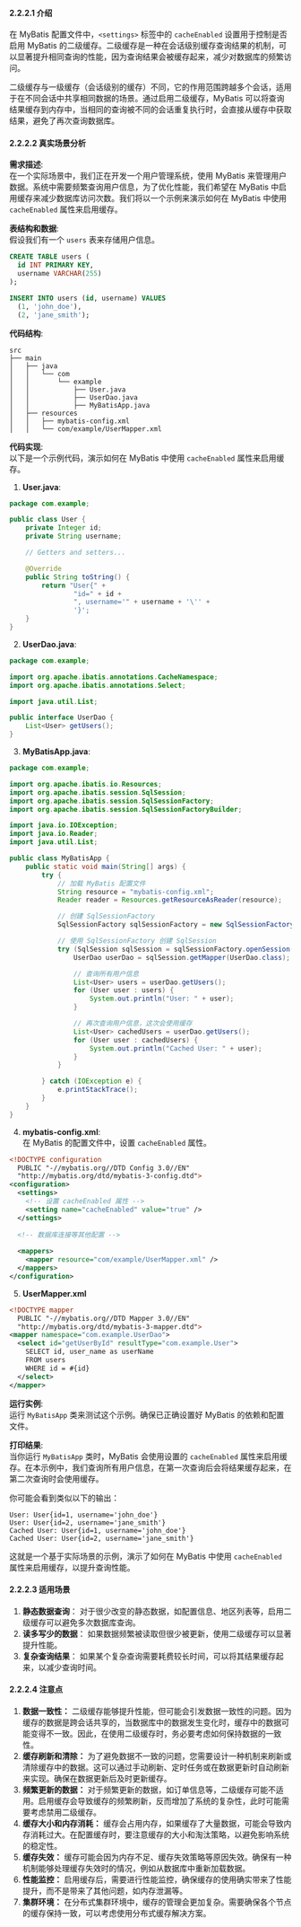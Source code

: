 <a name="vNhXc"></a>
#### 2.2.2.1 介绍
在 MyBatis 配置文件中，`<settings>` 标签中的 `cacheEnabled` 设置用于控制是否启用 MyBatis 的二级缓存。二级缓存是一种在会话级别缓存查询结果的机制，可以显著提升相同查询的性能，因为查询结果会被缓存起来，减少对数据库的频繁访问。

二级缓存与一级缓存（会话级别的缓存）不同，它的作用范围跨越多个会话，适用于在不同会话中共享相同数据的场景。通过启用二级缓存，MyBatis 可以将查询结果缓存到内存中，当相同的查询被不同的会话重复执行时，会直接从缓存中获取结果，避免了再次查询数据库。

<a name="krQI5"></a>
#### 2.2.2.2 真实场景分析
**需求描述**:<br />在一个实际场景中，我们正在开发一个用户管理系统，使用 MyBatis 来管理用户数据。系统中需要频繁查询用户信息，为了优化性能，我们希望在 MyBatis 中启用缓存来减少数据库访问次数。我们将以一个示例来演示如何在 MyBatis 中使用 `cacheEnabled` 属性来启用缓存。

**表结构和数据**:<br />假设我们有一个 `users` 表来存储用户信息。

```sql
CREATE TABLE users (
  id INT PRIMARY KEY,
  username VARCHAR(255)
);

INSERT INTO users (id, username) VALUES
  (1, 'john_doe'),
  (2, 'jane_smith');
```

**代码结构**:
```
src
├── main
│   ├── java
│   │   └── com
│   │       └── example
│   │           ├── User.java
│   │           ├── UserDao.java
│   │           ├── MyBatisApp.java
│   ├── resources
│   │   ├── mybatis-config.xml
│   │   └── com/example/UserMapper.xml

```

**代码实现**:<br />以下是一个示例代码，演示如何在 MyBatis 中使用 `cacheEnabled` 属性来启用缓存。

1. **User.java**:

```java
package com.example;

public class User {
    private Integer id;
    private String username;

    // Getters and setters...

    @Override
    public String toString() {
        return "User{" +
                "id=" + id +
                ", username='" + username + '\'' +
                '}';
    }
}
```

2. **UserDao.java**:

```java
package com.example;

import org.apache.ibatis.annotations.CacheNamespace;
import org.apache.ibatis.annotations.Select;

import java.util.List;

public interface UserDao {
    List<User> getUsers();
}
```

3. **MyBatisApp.java**:

```java
package com.example;

import org.apache.ibatis.io.Resources;
import org.apache.ibatis.session.SqlSession;
import org.apache.ibatis.session.SqlSessionFactory;
import org.apache.ibatis.session.SqlSessionFactoryBuilder;

import java.io.IOException;
import java.io.Reader;
import java.util.List;

public class MyBatisApp {
    public static void main(String[] args) {
        try {
            // 加载 MyBatis 配置文件
            String resource = "mybatis-config.xml";
            Reader reader = Resources.getResourceAsReader(resource);

            // 创建 SqlSessionFactory
            SqlSessionFactory sqlSessionFactory = new SqlSessionFactoryBuilder().build(reader);

            // 使用 SqlSessionFactory 创建 SqlSession
            try (SqlSession sqlSession = sqlSessionFactory.openSession()) {
                UserDao userDao = sqlSession.getMapper(UserDao.class);

                // 查询所有用户信息
                List<User> users = userDao.getUsers();
                for (User user : users) {
                    System.out.println("User: " + user);
                }

                // 再次查询用户信息，这次会使用缓存
                List<User> cachedUsers = userDao.getUsers();
                for (User user : cachedUsers) {
                    System.out.println("Cached User: " + user);
                }
            }

        } catch (IOException e) {
            e.printStackTrace();
        }
    }
}
```

4. **mybatis-config.xml**:<br />在 MyBatis 的配置文件中，设置 `cacheEnabled` 属性。

```xml
<!DOCTYPE configuration
  PUBLIC "-//mybatis.org//DTD Config 3.0//EN"
  "http://mybatis.org/dtd/mybatis-3-config.dtd">
<configuration>
  <settings>
    <!-- 设置 cacheEnabled 属性 -->
    <setting name="cacheEnabled" value="true" />
  </settings>
  
  <!-- 数据库连接等其他配置 -->
  
  <mappers>
    <mapper resource="com/example/UserMapper.xml" />
  </mappers>
</configuration>
```

5. **UserMapper.xml**
```xml
<!DOCTYPE mapper
  PUBLIC "-//mybatis.org//DTD Mapper 3.0//EN"
  "http://mybatis.org/dtd/mybatis-3-mapper.dtd">
<mapper namespace="com.example.UserDao">
  <select id="getUserById" resultType="com.example.User">
    SELECT id, user_name as userName
    FROM users
    WHERE id = #{id}
  </select>
</mapper>
```
**运行实例**:<br />运行 `MyBatisApp` 类来测试这个示例。确保已正确设置好 MyBatis 的依赖和配置文件。

**打印结果**:<br />当你运行 `MyBatisApp` 类时，MyBatis 会使用设置的 `cacheEnabled` 属性来启用缓存。在本示例中，我们查询所有用户信息，在第一次查询后会将结果缓存起来，在第二次查询时会使用缓存。

你可能会看到类似以下的输出：

```
User: User{id=1, username='john_doe'}
User: User{id=2, username='jane_smith'}
Cached User: User{id=1, username='john_doe'}
Cached User: User{id=2, username='jane_smith'}
```

这就是一个基于实际场景的示例，演示了如何在 MyBatis 中使用 `cacheEnabled` 属性来启用缓存，以提升查询性能。

<a name="OG00P"></a>
#### 2.2.2.3 适用场景

1. **静态数据查询**： 对于很少改变的静态数据，如配置信息、地区列表等，启用二级缓存可以避免多次数据库查询。
2. **读多写少的数据**： 如果数据频繁被读取但很少被更新，使用二级缓存可以显著提升性能。
3. **复杂查询结果**： 如果某个复杂查询需要耗费较长时间，可以将其结果缓存起来，以减少查询时间。

<a name="ZV0qH"></a>
#### 2.2.2.4 注意点

1.  **数据一致性：** 二级缓存能够提升性能，但可能会引发数据一致性的问题。因为缓存的数据是跨会话共享的，当数据库中的数据发生变化时，缓存中的数据可能变得不一致。因此，在使用二级缓存时，务必要考虑如何保持数据的一致性。 
2.  **缓存刷新和清除：** 为了避免数据不一致的问题，您需要设计一种机制来刷新或清除缓存中的数据。这可以通过手动刷新、定时任务或在数据更新时自动刷新来实现。确保在数据更新后及时更新缓存。 
3.  **频繁更新的数据：** 对于频繁更新的数据，如订单信息等，二级缓存可能不适用。启用缓存会导致缓存的频繁刷新，反而增加了系统的复杂性，此时可能需要考虑禁用二级缓存。 
4.  **缓存大小和内存消耗：** 缓存会占用内存，如果缓存了大量数据，可能会导致内存消耗过大。在配置缓存时，要注意缓存的大小和淘汰策略，以避免影响系统的稳定性。 
5.  **缓存失效：** 缓存可能会因为内存不足、缓存失效策略等原因失效。确保有一种机制能够处理缓存失效时的情况，例如从数据库中重新加载数据。 
6.  **性能监控：** 启用缓存后，需要进行性能监控，确保缓存的使用确实带来了性能提升，而不是带来了其他问题，如内存泄漏等。 
7.  **集群环境：** 在分布式集群环境中，缓存的管理会更加复杂。需要确保各个节点的缓存保持一致，可以考虑使用分布式缓存解决方案。 


<a name="lLiwH"></a>
### <br />
